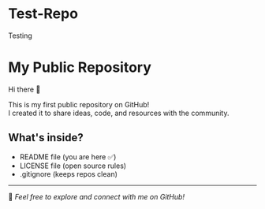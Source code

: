 # Test-Repo
Testing
# My Public Repository

Hi there 👋

This is my first public repository on GitHub!  
I created it to share ideas, code, and resources with the community.

## What's inside?
- README file (you are here ✅)
- LICENSE file (open source rules)
- .gitignore (keeps repos clean)

---

🌟 *Feel free to explore and connect with me on GitHub!*
